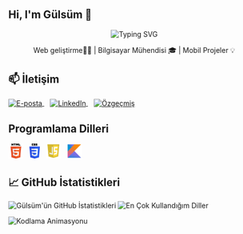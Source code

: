 ## Hi, I'm Gülsüm 👋

<!-- Etkileşimli yazı (Typing SVG) -->
<p align="center">
  <img src="https://readme-typing-svg.herokuapp.com?font=Fira+Code&pause=1000&color=F78A1D&center=true&vCenter=true&width=450&lines=Merhaba%2C+Ben+G%C3%BCls%C3%BCm+S%C3%BCmer!" alt="Typing SVG" />
</p>

<!-- Kısa tanıtım cümlesi -->
<p align="center">
  Web geliştirme👩‍💻 | Bilgisayar Mühendisi 🎓 | Mobil Projeler 💡
</p>

## 📫 İletişim
<a href="mailto:glsmsumer44@gmail.com">
  <img
    src="https://img.shields.io/badge/glsmsumer44%40gmail.com-D14836?style=for-the-badge&logo=gmail&logoColor=white"
    alt="E-posta"
    style="vertical-align: middle;"
    height="28"
  />
</a>
&nbsp;&nbsp;
<a href="https://www.linkedin.com/in/gulsumsumer/" target="_blank" rel="noopener noreferrer">
  <img
    src="https://img.shields.io/badge/LinkedIn-0077B5?style=for-the-badge&logo=linkedin&logoColor=white"
    alt="LinkedIn"
    style="vertical-align: middle;"
    height="28"
  />
</a>
&nbsp;&nbsp;
<a href="gulsumsumercv.pdf" download>
  <img
    src="https://img.shields.io/badge/%C3%96zge%C3%A7mi%C5%9F-FF9A00?style=for-the-badge&logo=adobe%20illustrator&logoColor=white"
    alt="Özgeçmiş"
    style="vertical-align: middle;"
    height="28"
  />
</a>

## Programlama Dilleri
<p>
  <img src="HTML5.png" alt="HTML" height="30">
  &nbsp;
  <img src="CSS3.png" alt="CSS" height="30">
  &nbsp;
  <img src="JavaScript.png" alt="JavaScript" height="30">
  &nbsp;
  <img src="Kotlin.png" alt="Kotlin" height="30">
</p>

## 📈 GitHub İstatistikleri

![Gülsüm'ün GitHub İstatistikleri](https://github-readme-stats.vercel.app/api?username=gulsumsmr&show_icons=true&theme=radical)
![En Çok Kullandığım Diller](https://github-readme-stats.vercel.app/api/top-langs/?username=gulsumsmr&layout=compact&theme=radical)


![Kodlama Animasyonu](https://media.giphy.com/media/3o7aD2saalBwwftBIY/giphy.gif)





